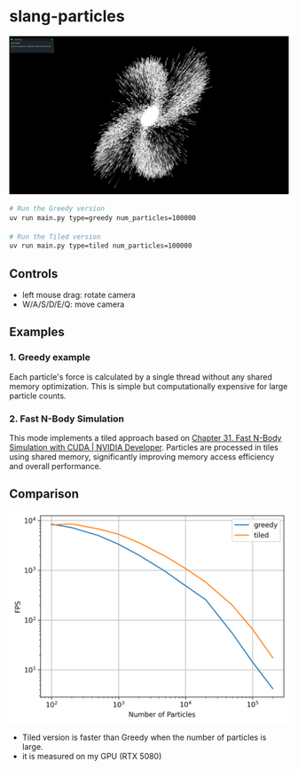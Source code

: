 # slang-particles

![Tiled rendering](./tiled_n100000.png)


```bash
# Run the Greedy version
uv run main.py type=greedy num_particles=100000

# Run the Tiled version
uv run main.py type=tiled num_particles=100000
```

## Controls
- left mouse drag: rotate camera
- W/A/S/D/E/Q: move camera

## Examples
### 1. Greedy example
Each particle's force is calculated by a single thread without any shared memory optimization.
This is simple but computationally expensive for large particle counts.

### 2. Fast N-Body Simulation
This mode implements a tiled approach based on [Chapter 31. Fast N-Body Simulation with CUDA | NVIDIA Developer](https://developer.nvidia.com/gpugems/gpugems3/part-v-physics-simulation/chapter-31-fast-n-body-simulation-cuda).
Particles are processed in tiles using shared memory, significantly improving memory access efficiency and overall performance.

## Comparison
![Greedy vs Tiled](./fps.png)

- Tiled version is faster than Greedy when the number of particles is large.
- it is measured on my GPU (RTX 5080)